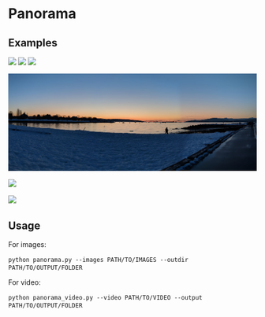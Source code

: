 # Panorama

## Examples

![](examples/images/MVIMG_20190213_174902.jpg) ![](examples/images/MVIMG_20190213_174906.jpg) ![](examples/images/MVIMG_20190213_174909.jpg)

![](examples/vanpano.jpg)

![](example/beach.gif)

![](example/vidpano.jpg)

## Usage

For images:

```
python panorama.py --images PATH/TO/IMAGES --outdir PATH/TO/OUTPUT/FOLDER
```

For video:

```
python panorama_video.py --video PATH/TO/VIDEO --output PATH/TO/OUTPUT/FOLDER
```
